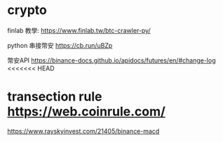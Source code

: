 # crypto

finlab 教學:
https://www.finlab.tw/btc-crawler-py/

python 串接幣安
https://cb.run/uBZp

幣安API
https://binance-docs.github.io/apidocs/futures/en/#change-log
<<<<<<< HEAD

transection rule
https://web.coinrule.com/
=======
https://www.rayskyinvest.com/21405/binance-macd

